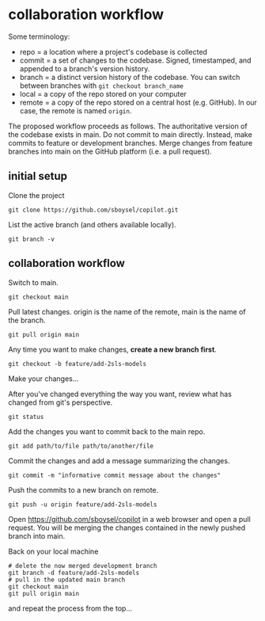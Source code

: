 # collaboration workflow

Some terminology:

- repo = a location where a project's codebase is collected
- commit = a set of changes to the codebase. Signed, timestamped, and appended to a branch's version history.
- branch = a distinct version history of the codebase. You can switch between branches with `git checkout branch_name`
- local = a copy of the repo stored on your computer
- remote = a copy of the repo stored on a central host (e.g. GitHub). In our case, the remote is named `origin`.

The proposed workflow proceeds as follows. The authoritative version of the codebase exists in main. Do not commit to main directly. Instead, make commits to feature or development branches.  Merge changes from feature branches into main on the GitHub platform (i.e. a pull request).

## initial setup

Clone the project

```
git clone https://github.com/sboysel/copilot.git
```

List the active branch (and others available locally).

```
git branch -v
```

## collaboration workflow

Switch to main.

```
git checkout main
```

Pull latest changes. origin is the name of the remote, main is the name of the branch.

```
git pull origin main
```

Any time you want to make changes, **create a new branch first**.

```
git checkout -b feature/add-2sls-models
```

Make your changes...

After you've changed everything the way you want, review what has changed from git's perspective.

```
git status
```

Add the changes you want to commit back to the main repo.

```
git add path/to/file path/to/another/file
```

Commit the changes and add a message summarizing the changes.

```
git commit -m "informative commit message about the changes"
```

Push the commits to a new branch on remote.

```
git push -u origin feature/add-2sls-models
```

Open https://github.com/sboysel/copilot in a web browser and open a pull request. You will be merging the changes contained in the newly pushed branch into main.

Back on your local machine 

```
# delete the now merged development branch
git branch -d feature/add-2sls-models
# pull in the updated main branch
git checkout main
git pull origin main
```

and repeat the process from the top...
